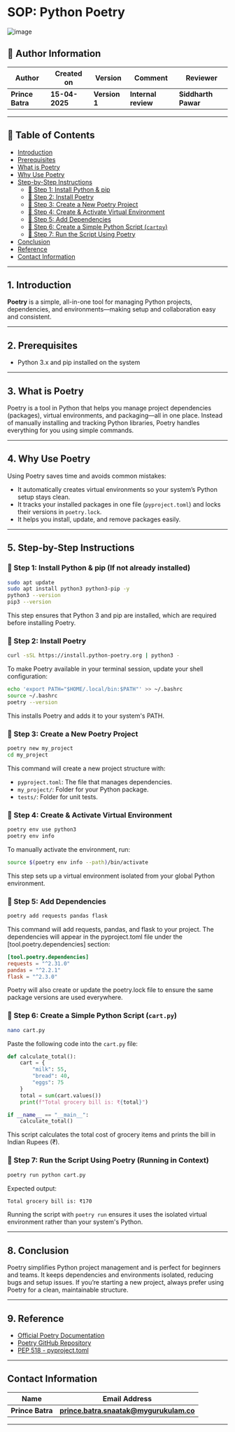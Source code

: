 
# SOP: Python Poetry

![image](https://th.bing.com/th/id/OIP.u0ITNfG1tfzVyuLcZWPWTAHaD4?w=343&h=180&c=7&r=0&o=5&dpr=1.3&pid=1.7)

## 👤 **Author Information**
| **Author** | **Created on** | **Version**  | **Comment** | **Reviewer** |
|------------|----------------|--------------|-------------|--------------|
| **Prince Batra**   | **15-04-2025**   | **Version 1** | **Internal review** | **Siddharth Pawar** |

---

## 📖 Table of Contents    
- [Introduction](#1-introduction)
- [Prerequisites](#2-prerequisites)
- [What is Poetry](#3-What-is-Poetry)
- [Why Use Poetry](#4-Why-is-Poetry)
- [Step-by-Step Instructions](#5-step-by-step-instructions)  
  - [📍 Step 1: Install Python & pip](#-step-1-install-python--pip-if-not-already-installed)  
  - [📍 Step 2: Install Poetry](#-step-2-install-poetry)  
  - [📍 Step 3: Create a New Poetry Project](#-step-3-create-a-new-poetry-project)  
  - [📍 Step 4: Create & Activate Virtual Environment](#-step-4-create--activate-virtual-environment)  
  - [📍 Step 5: Add Dependencies](#-step-5-add-dependencies)  
  - [📍 Step 6: Create a Simple Python Script (`cartpy`)](#-step-6-create-a-simple-python-script-cartpy)  
  - [📍 Step 7: Run the Script Using Poetry](#-step-7-run-the-script-using-poetry-running-in-context)
- [Conclusion](#8-Conclusion)
- [Reference](#9-Reference)
- [Contact Information](#Contact-Information)
---

## 1. Introduction

**Poetry** is a simple, all-in-one tool for managing Python projects, dependencies, and environments—making setup and collaboration easy and consistent.

---

## 2. Prerequisites  
- Python 3.x and pip installed on the system   

---

## 3. What is Poetry
Poetry is a tool in Python that helps you manage project dependencies (packages), virtual environments, and packaging—all in one place. Instead of manually installing and tracking Python libraries, Poetry handles everything for you using simple commands.

---

## 4. Why Use Poetry
Using Poetry saves time and avoids common mistakes:
- It automatically creates virtual environments so your system’s Python setup stays clean.
- It tracks your installed packages in one file (`pyproject.toml`) and locks their versions in `poetry.lock`.
- It helps you install, update, and remove packages easily.

---

## 5. Step-by-Step Instructions  

### 📍 Step 1: Install Python & pip (If not already installed)

```bash
sudo apt update
sudo apt install python3 python3-pip -y
python3 --version
pip3 --version
```
This step ensures that Python 3 and pip are installed, which are required before installing Poetry.

### 📍 Step 2: Install Poetry

```bash
curl -sSL https://install.python-poetry.org | python3 -
```

To make Poetry available in your terminal session, update your shell configuration:

```bash
echo 'export PATH="$HOME/.local/bin:$PATH"' >> ~/.bashrc
source ~/.bashrc
poetry --version
```

This installs Poetry and adds it to your system's PATH.

### 📍 Step 3: Create a New Poetry Project

```bash
poetry new my_project
cd my_project
```

This command will create a new project structure with:
- `pyproject.toml`: The file that manages dependencies.
- `my_project/`: Folder for your Python package.
- `tests/`: Folder for unit tests.

### 📍 Step 4: Create & Activate Virtual Environment

```bash
poetry env use python3
poetry env info
```

To manually activate the environment, run:

```bash
source $(poetry env info --path)/bin/activate
```

This step sets up a virtual environment isolated from your global Python environment.

### 📍 Step 5: Add Dependencies

```bash
poetry add requests pandas flask
```

This command will add requests, pandas, and flask to your project. The dependencies will appear in the pyproject.toml file under the [tool.poetry.dependencies] section:

```toml
[tool.poetry.dependencies]
requests = "^2.31.0"
pandas = "^2.2.1"
flask = "^2.3.0"
```

Poetry will also create or update the poetry.lock file to ensure the same package versions are used everywhere.

### 📍 Step 6: Create a Simple Python Script (`cart.py`)

```bash
nano cart.py
```

Paste the following code into the `cart.py` file:

```python
def calculate_total():
    cart = {
        "milk": 55,
        "bread": 40,
        "eggs": 75
    }
    total = sum(cart.values())
    print(f"Total grocery bill is: ₹{total}")

if __name__ == "__main__":
    calculate_total()
```

This script calculates the total cost of grocery items and prints the bill in Indian Rupees (₹).

### 📍 Step 7: Run the Script Using Poetry (Running in Context)

```bash
poetry run python cart.py
```

Expected output:

```bash
Total grocery bill is: ₹170
```

Running the script with `poetry run` ensures it uses the isolated virtual environment rather than your system's Python.

---

## 8. Conclusion
Poetry simplifies Python project management and is perfect for beginners and teams. It keeps dependencies and environments isolated, reducing bugs and setup issues. If you’re starting a new project, always prefer using Poetry for a clean, maintainable structure.

---

## 9. Reference
- [Official Poetry Documentation](https://python-poetry.org/docs/)
- [Poetry GitHub Repository](https://github.com/python-poetry/poetry)
- [PEP 518 - pyproject.toml](https://peps.python.org/pep-0518/)

---

## **Contact Information**
| **Name** | **Email Address**        |
|----------|--------------------------|
| **Prince Batra**  | **prince.batra.snaatak@mygurukulam.co**   |
---
